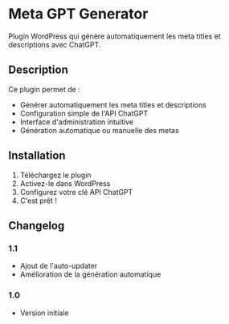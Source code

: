 # Meta GPT Generator

Plugin WordPress qui génère automatiquement les meta titles et descriptions avec ChatGPT.

## Description

Ce plugin permet de :
- Générer automatiquement les meta titles et descriptions
- Configuration simple de l'API ChatGPT
- Interface d'administration intuitive
- Génération automatique ou manuelle des metas

## Installation

1. Téléchargez le plugin
2. Activez-le dans WordPress
3. Configurez votre clé API ChatGPT
4. C'est prêt !

## Changelog

### 1.1
- Ajout de l'auto-updater
- Amélioration de la génération automatique

### 1.0
- Version initiale